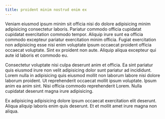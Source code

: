 ```yaml
---
title: proident minim nostrud enim ex
---
```


Veniam eiusmod ipsum minim sit officia nisi do dolore adipisicing minim adipisicing consectetur laboris. Pariatur commodo officia cupidatat cupidatat exercitation commodo tempor. Aliquip irure sunt ea officia commodo excepteur pariatur exercitation minim officia. Fugiat exercitation non adipisicing esse nisi enim voluptate ipsum occaecat proident officia occaecat voluptate. Sint ex proident non aute. Aliquip aliqua excepteur qui aute id laboris et commodo eu.

Consectetur voluptate nisi culpa deserunt anim et officia. Ea sint pariatur quis eiusmod irure non velit adipisicing dolor sunt pariatur ad incididunt. Lorem nulla in adipisicing quis eiusmod mollit non laborum labore nisi dolore laborum proident. Ut reprehenderit occaecat mollit ipsum voluptate. Ipsum anim ea anim sint. Nisi officia commodo reprehenderit Lorem. Nulla cupidatat deserunt magna irure adipisicing.

Ex adipisicing adipisicing dolore ipsum occaecat exercitation elit deserunt. Aliqua aliquip laboris enim quis deserunt. Et et mollit amet irure magna non aliqua.